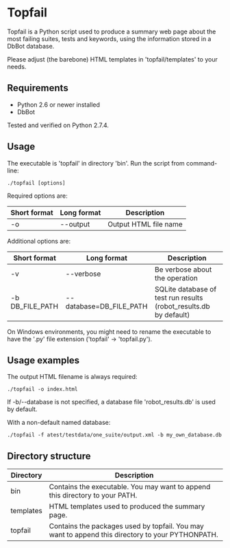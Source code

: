 Topfail
======

Topfail is a Python script used to produce a summary web page about the most failing
suites, tests and keywords, using the information stored in a DbBot database.

Please adjust (the barebone) HTML templates in 'topfail/templates' to your needs.


Requirements
------------
* Python 2.6 or newer installed
* DbBot

Tested and verified on Python 2.7.4.


Usage
-----
The executable is 'topfail' in directory 'bin'. Run the script from command-line:

    ./topfail [options]

Required options are:

Short format    | Long format             | Description
--------------- |-------------------------| ------------------------------------------
-o              | --output                 | Output HTML file name

Additional options are:

Short format    | Long format             | Description
--------------- |-------------------------| ------------------------------------------
-v              | --verbose               | Be verbose about the operation
-b DB_FILE_PATH | --database=DB_FILE_PATH | SQLite database of test run results (robot_results.db by default)

On Windows environments, you might need to rename the executable to have the '.py' file extension
('topfail' -> 'topfail.py').


Usage examples
--------------

The output HTML filename is always required:

    ./topfail -o index.html

If -b/--database is not specified, a database file 'robot_results.db' is used by default.

With a non-default named database:

    ./topfail -f atest/testdata/one_suite/output.xml -b my_own_database.db


Directory structure
-------------------

Directory | Description
----------|------------
bin       | Contains the executable. You may want to append this directory to your PATH.
templates | HTML templates used to produced the summary page.
topfail   | Contains the packages used by topfail. You may want to append this directory to your PYTHONPATH.
